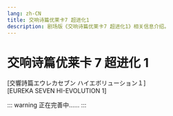 ```yaml
---
lang: zh-CN
title: 交响诗篇优莱卡7 超进化1
description: 剧场版《交响诗篇优莱卡7 超进化1》相关信息介绍。
---
```


# 交响诗篇优莱卡 7 超进化 1

<Badge type="tip" text="电影" vertical="middle" />
<Badge type="tip" text="2017" vertical="middle" />
<Badge type="warning" text="《超进化》系列第1章" vertical="middle" />

[交響詩篇エウレカセブン ハイエボリューション１]  
[EUREKA SEVEN HI-EVOLUTION 1]

<DocInfoCard image="/imgs/cover/HI-EVOLUTION-1.jpg"
  :info="[
    {label:'原名',value:'交響詩篇エウレカセブン ハイエボリューション１'},
    {label:'译名', value:'交响诗篇优莱卡7 超进化1'},
    {label:'地区',value:'日本'},
    {label:'上映日期',value:'2017年9月16日'},
    {label:'制作公司',value:'BONES'},
    {label:'总监督',value:'京田知己'},
    {label:'监督',value:'清水久敏'},
    {label:'角色设计',value:'吉田健一'},
    {label:'编剧',value:'佐藤大'},
    {label:'音乐',value:'佐藤直纪'}]" />

::: warning
正在完善中……
:::

<div style="height: 700px"></div>
